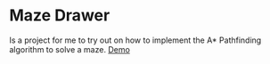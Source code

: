 # Maze Drawer
Is a project for me to try out on how to implement the A* Pathfinding algorithm to solve a maze.
<a href="https://lunarisnia.github.io/maze-drawer">Demo</a>
